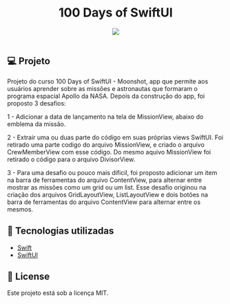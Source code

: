 <h1 align="center">
100 Days of SwiftUI
</h1>

<div align="center">
       <img src="./gif/Moonshot.gif"/>
</div>

</br>

## 💻 Projeto

Projeto do curso 100 Days of SwiftUI - Moonshot, app que permite aos
usuários aprender sobre as missões e astronautas que formaram o programa
espacial Apollo da NASA. Depois da construção do app, foi proposto 3
desafios:

1 - Adicionar a data de lançamento na tela de MissionView, abaixo do
emblema da missão.

2 - Extrair uma ou duas parte do código em suas próprias views SwiftUI.
Foi retirado uma parte codigo do arquivo MissionView, e criado o arquivo
CrewMemberView com esse código. Do mesmo aquivo MissionView foi retirado
o código para o arquivo DivisorView.

3 - Para uma desafio ou pouco mais díficil, foi proposto adicionar
um item na barra de ferramentas do arquivo ContentView, para alternar
entre mostrar as missões como um grid ou um list. Esse desafio originou
na criação dos arquivos GridLayoutView, ListLayoutView e dois botões na
barra de ferramentas do arquivo ContentView para alternar entre os mesmos.

## 🚀 Tecnologias utilizadas

- [Swift](https://developer.apple.com/swift/)
- [SwiftUI](https://developer.apple.com/xcode/swiftui/)

## 📄 License

Este projeto está sob a licença MIT.
